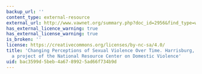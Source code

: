 ```yaml
---
backup_url: ''
content_type: external-resource
external_url: http://www.vawnet.org/summary.php?doc_id=2956&find_type=web_sum_AR
has_external_licence_warning: true
has_external_license_warning: true
is_broken: ''
license: https://creativecommons.org/licenses/by-nc-sa/4.0/
title: 'Changing Perceptions of Sexual Violence Over Time. Harrisburg, PA: VAWnet,
  a project of the National Resource Center on Domestic Violence'
uid: bac3599d-5beb-4a67-8992-5ad66f734b9d
---
```

